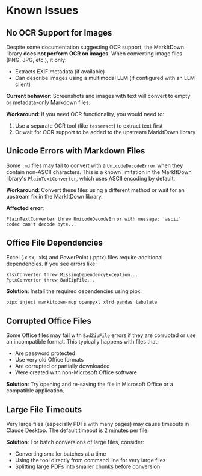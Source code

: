 # Known Issues

## No OCR Support for Images

Despite some documentation suggesting OCR support, the MarkItDown library **does not perform OCR on images**. When converting image files (PNG, JPG, etc.), it only:
- Extracts EXIF metadata (if available)
- Can describe images using a multimodal LLM (if configured with an LLM client)

**Current behavior**: Screenshots and images with text will convert to empty or metadata-only Markdown files.

**Workaround**: If you need OCR functionality, you would need to:
1. Use a separate OCR tool (like `tesseract`) to extract text first
2. Or wait for OCR support to be added to the upstream MarkItDown library

## Unicode Errors with Markdown Files

Some `.md` files may fail to convert with a `UnicodeDecodeError` when they contain non-ASCII characters. This is a known limitation in the MarkItDown library's `PlainTextConverter`, which uses ASCII encoding by default.

**Workaround**: Convert these files using a different method or wait for an upstream fix in the MarkItDown library.

**Affected error**:
```
PlainTextConverter threw UnicodeDecodeError with message: 'ascii' codec can't decode byte...
```

## Office File Dependencies

Excel (.xlsx, .xls) and PowerPoint (.pptx) files require additional dependencies. If you see errors like:

```
XlsxConverter threw MissingDependencyException...
PptxConverter threw BadZipFile...
```

**Solution**: Install the required dependencies using pipx:

```bash
pipx inject markitdown-mcp openpyxl xlrd pandas tabulate
```

## Corrupted Office Files

Some Office files may fail with `BadZipFile` errors if they are corrupted or use an incompatible format. This typically happens with files that:
- Are password protected
- Use very old Office formats
- Are corrupted or partially downloaded
- Were created with non-Microsoft Office software

**Solution**: Try opening and re-saving the file in Microsoft Office or a compatible application.

## Large File Timeouts

Very large files (especially PDFs with many pages) may cause timeouts in Claude Desktop. The default timeout is 2 minutes per file.

**Solution**: For batch conversions of large files, consider:
- Converting smaller batches at a time
- Using the tool directly from command line for very large files
- Splitting large PDFs into smaller chunks before conversion